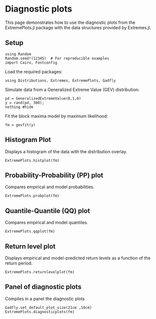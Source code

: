 # Diagnostic plots

This page demonstrates how to use the diagnostic plots from the ExtremePlots.jl package with the data structures provided by Extremes.jl.

## Setup

```@setup extremes
using Random
Random.seed!(12345)  # For reproducible examples
import Cairo, Fontconfig
```

Load the required packages:
```@example extremes
using Distributions, Extremes, ExtremePlots, Gadfly
```

Simulate data from a Generalized Extreme Value (GEV) distribution:
```@example extremes
pd = GeneralizedExtremeValue(0,1,0)
y = rand(pd, 300);
nothing #hide
```

Fit the block maxima model by maximum likelihood:
```@example extremes
fm = gevfit(y)
```

## Histogram Plot

Displays a histogram of the data with the distribution overlay.

```@example extremes
ExtremePlots.histplot(fm)
```

## Probability-Probability (PP) plot

Compares empirical and model probabilities.

```@example extremes
ExtremePlots.probplot(fm)
```

## Quantile-Quantile (QQ) plot

Compares empirical and model quantiles.
```@example extremes
ExtremePlots.qqplot(fm)
```

## Return level plot

Displays empirical and model-predicted return levels as a function of the return period.
```@example extremes
ExtremePlots.returnlevelplot(fm)
```

## Panel of diagnostic plots

Compiles in a panel the diagnostic plots

```@example extremes
Gadfly.set_default_plot_size(21cm ,16cm)
ExtremePlots.diagnosticplots(fm)
```